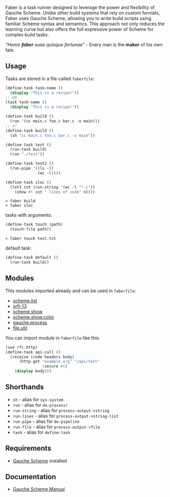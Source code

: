 Faber is a task runner designed to leverage the power and flexibility of Gauche Scheme.
Unlike other build systems that rely on custom formats, Faber uses Gauche Scheme, allowing you to write build scripts using familiar Scheme syntax and semantics.
This approach not only reduces the learning curve but also offers the full expressive power of Scheme for complex build tasks.

*“Homo **faber** suae quisque fortunae”* - Every man is the **maker** of his own fate.

## Usage
Tasks are stored in a file called `faberfile`:
```scheme
(define-task task-name ()
  (display "This is a recipe!"))
;; OR
(task task-name ()
  (display "This is a recipe!"))
```

```scheme
(define-task build ()
  (run '(cc main.c foo.c bar.c -o main)))
;; or
(define-task build ()
  (sh "cc main.c foo.c bar.c -o main"))

(define-task test ()
  (run-task build)
  (run "./test"))

(define-task test2 ()
  (run-pipe '((ls -l)
              (wc -l))))

(define-task sloc ()
  (let1 cnt (run-string '(wc -l "*.c"))
    (show #t cnt " lines of code" nl)))
```

```shell
> faber build
> faber sloc
```

tasks with arguments:
```scheme
(define-task touch (path)
  (touch-file path))
```

```shell
> faber touch test.txt
```

default task:
```scheme
(define-task default ()
  (run-task build))
```

## Modules

This modules imported already and can be used in `faberfile`:
- [scheme.list](https://practical-scheme.net/gauche/man/gauche-refe/R7RS-large.html#R7RS-lists)
- [srfi-13](https://practical-scheme.net/gauche/man/gauche-refe/String-library.html#String-library)
- [scheme.show](https://practical-scheme.net/gauche/man/gauche-refe/R7RS-large.html#R7RS-combinator-formatting)
- [scheme.show.color](https://practical-scheme.net/gauche/man/gauche-refe/R7RS-large.html#R7RS-combinator-formatting)
- [gauche.process](https://practical-scheme.net/gauche/man/gauche-refe/High_002dlevel-process-interface.html#High_002dlevel-process-interface)
- [file.util](https://practical-scheme.net/gauche/man/gauche-refe/Filesystem-utilities.html#Filesystem-utilities)

You can import module in `faberfile` like this:
```scheme
(use rfc.http)
(define-task api-call ()
  (receive (code headers body)
      (http-get "example.org" "/api/test"
	            :secure #t)
	(display body)))
```

## Shorthands

- `sh` - alias for `sys-system`
- `run` - alias for `do-process!`
- `run-string` - alias for `process-output->string`
- `run-lines` - alias for `process-output->string-list`
- `run-pipe` - alias for `do-pipeline`
- `run-file` - alias for `process-output->file`
- `task` - alias for `define-task`

## Requirements

- [Gauche Scheme](http://practical-scheme.net/gauche/) installed

## Documentation

- [Gauche Scheme Manual](https://practical-scheme.net/gauche/man/gauche-refe/index.html)
